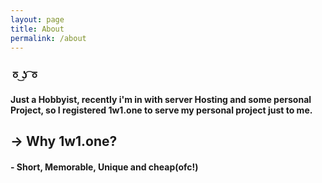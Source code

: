 ```yaml
---
layout: page
title: About
permalink: /about
---
```


### ㆆ ͜ʖ ͡ㆆ
#### Just a Hobbyist, recently i'm in with server Hosting and some personal Project, so I registered 1w1.one to serve my personal project just to me.

## -> Why 1w1.one?
#### -  Short, Memorable, Unique and cheap(ofc!)